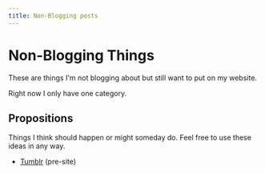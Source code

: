 ```yaml
---
title: Non-Blogging posts
---
```


# Non-Blogging Things

These are things I'm not blogging about but still want to put on my website.

Right now I only have one category.

## Propositions

Things I think should happen or might someday do. Feel free to use these ideas in any way.

- [Tumblr](/prop/tumblr) (pre-site)

